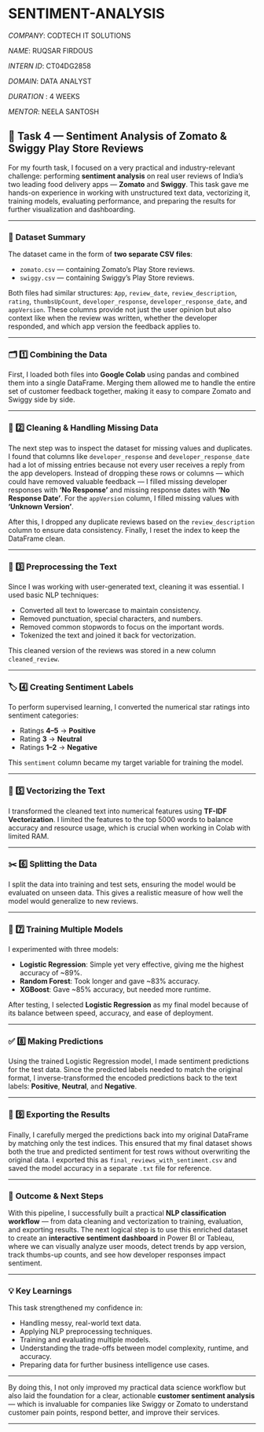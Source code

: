 # SENTIMENT-ANALYSIS

*COMPANY*: CODTECH IT SOLUTIONS

*NAME*: RUQSAR FIRDOUS

*INTERN ID*: CT04DG2858

*DOMAIN*: DATA ANALYST

*DURATION* : 4 WEEKS

*MENTOR*: NEELA SANTOSH

## 📌 **Task 4 — Sentiment Analysis of Zomato & Swiggy Play Store Reviews**

For my fourth task, I focused on a very practical and industry-relevant challenge: performing **sentiment analysis** on real user reviews of India’s two leading food delivery apps — **Zomato** and **Swiggy**. This task gave me hands-on experience in working with unstructured text data, vectorizing it, training models, evaluating performance, and preparing the results for further visualization and dashboarding.

---

### 📂 **Dataset Summary**

The dataset came in the form of **two separate CSV files**:

* `zomato.csv` — containing Zomato’s Play Store reviews.
* `swiggy.csv` — containing Swiggy’s Play Store reviews.

Both files had similar structures: `App`, `review_date`, `review_description`, `rating`, `thumbsUpCount`, `developer_response`, `developer_response_date`, and `appVersion`. These columns provide not just the user opinion but also context like when the review was written, whether the developer responded, and which app version the feedback applies to.

---

### 🗂️ **1️⃣ Combining the Data**

First, I loaded both files into **Google Colab** using pandas and combined them into a single DataFrame. Merging them allowed me to handle the entire set of customer feedback together, making it easy to compare Zomato and Swiggy side by side.

---

### 🧹 **2️⃣ Cleaning & Handling Missing Data**

The next step was to inspect the dataset for missing values and duplicates. I found that columns like `developer_response` and `developer_response_date` had a lot of missing entries because not every user receives a reply from the app developers. Instead of dropping these rows or columns — which could have removed valuable feedback — I filled missing developer responses with **‘No Response’** and missing response dates with **‘No Response Date’**. For the `appVersion` column, I filled missing values with **‘Unknown Version’**.

After this, I dropped any duplicate reviews based on the `review_description` column to ensure data consistency. Finally, I reset the index to keep the DataFrame clean.

---

### 📝 **3️⃣ Preprocessing the Text**

Since I was working with user-generated text, cleaning it was essential. I used basic NLP techniques:

* Converted all text to lowercase to maintain consistency.
* Removed punctuation, special characters, and numbers.
* Removed common stopwords to focus on the important words.
* Tokenized the text and joined it back for vectorization.

This cleaned version of the reviews was stored in a new column `cleaned_review`.

---

### 🏷️ **4️⃣ Creating Sentiment Labels**

To perform supervised learning, I converted the numerical star ratings into sentiment categories:

* Ratings **4–5** → **Positive**
* Rating **3** → **Neutral**
* Ratings **1–2** → **Negative**

This `sentiment` column became my target variable for training the model.

---

### 🔢 **5️⃣ Vectorizing the Text**

I transformed the cleaned text into numerical features using **TF-IDF Vectorization**. I limited the features to the top 5000 words to balance accuracy and resource usage, which is crucial when working in Colab with limited RAM.

---

### ✂️ **6️⃣ Splitting the Data**

I split the data into training and test sets, ensuring the model would be evaluated on unseen data. This gives a realistic measure of how well the model would generalize to new reviews.

---

### 🤖 **7️⃣ Training Multiple Models**

I experimented with three models:

* **Logistic Regression**: Simple yet very effective, giving me the highest accuracy of \~89%.
* **Random Forest**: Took longer and gave \~83% accuracy.
* **XGBoost**: Gave \~85% accuracy, but needed more runtime.

After testing, I selected **Logistic Regression** as my final model because of its balance between speed, accuracy, and ease of deployment.

---

### ✅ **8️⃣ Making Predictions**

Using the trained Logistic Regression model, I made sentiment predictions for the test data. Since the predicted labels needed to match the original format, I inverse-transformed the encoded predictions back to the text labels: **Positive**, **Neutral**, and **Negative**.

---

### 💾 **9️⃣ Exporting the Results**

Finally, I carefully merged the predictions back into my original DataFrame by matching only the test indices. This ensured that my final dataset shows both the true and predicted sentiment for test rows without overwriting the original data. I exported this as `final_reviews_with_sentiment.csv` and saved the model accuracy in a separate `.txt` file for reference.

---

### 🎯 **Outcome & Next Steps**

With this pipeline, I successfully built a practical **NLP classification workflow** — from data cleaning and vectorization to training, evaluation, and exporting results. The next logical step is to use this enriched dataset to create an **interactive sentiment dashboard** in Power BI or Tableau, where we can visually analyze user moods, detect trends by app version, track thumbs-up counts, and see how developer responses impact sentiment.

---

### 💡 **Key Learnings**

This task strengthened my confidence in:

* Handling messy, real-world text data.
* Applying NLP preprocessing techniques.
* Training and evaluating multiple models.
* Understanding the trade-offs between model complexity, runtime, and accuracy.
* Preparing data for further business intelligence use cases.

---

By doing this, I not only improved my practical data science workflow but also laid the foundation for a clear, actionable **customer sentiment analysis** — which is invaluable for companies like Swiggy or Zomato to understand customer pain points, respond better, and improve their services.

---
